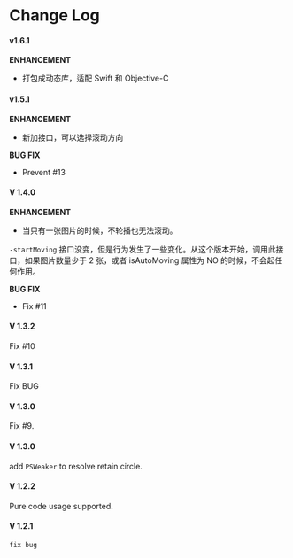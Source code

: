 # Change Log

#### v1.6.1

**ENHANCEMENT**

- 打包成动态库，适配 Swift 和 Objective-C

#### v1.5.1

**ENHANCEMENT**

- 新加接口，可以选择滚动方向

**BUG FIX**

- Prevent #13

#### V 1.4.0

**ENHANCEMENT**

- 当只有一张图片的时候，不轮播也无法滚动。

`-startMoving` 接口没变，但是行为发生了一些变化。从这个版本开始，调用此接口，如果图片数量少于 2 张，或者 isAutoMoving 属性为 NO 的时候，不会起任何作用。

**BUG FIX**

- Fix #11

#### V 1.3.2

Fix #10

#### V 1.3.1

Fix BUG

#### V 1.3.0

Fix #9.

#### V 1.3.0

add `PSWeaker` to resolve retain circle.

#### V 1.2.2

Pure code usage supported.

#### V 1.2.1

```
fix bug
```
